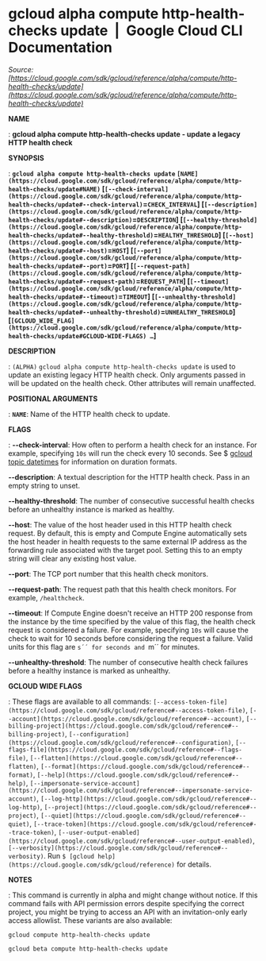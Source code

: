 # gcloud alpha compute http-health-checks update  |  Google Cloud CLI Documentation

*Source: [https://cloud.google.com/sdk/gcloud/reference/alpha/compute/http-health-checks/update](https://cloud.google.com/sdk/gcloud/reference/alpha/compute/http-health-checks/update)*

**NAME**

: **gcloud alpha compute http-health-checks update - update a legacy HTTP health check**

**SYNOPSIS**

: **`gcloud alpha compute http-health-checks update` `[NAME](https://cloud.google.com/sdk/gcloud/reference/alpha/compute/http-health-checks/update#NAME)` [`[--check-interval](https://cloud.google.com/sdk/gcloud/reference/alpha/compute/http-health-checks/update#--check-interval)`=`CHECK_INTERVAL`] [`[--description](https://cloud.google.com/sdk/gcloud/reference/alpha/compute/http-health-checks/update#--description)`=`DESCRIPTION`] [`[--healthy-threshold](https://cloud.google.com/sdk/gcloud/reference/alpha/compute/http-health-checks/update#--healthy-threshold)`=`HEALTHY_THRESHOLD`] [`[--host](https://cloud.google.com/sdk/gcloud/reference/alpha/compute/http-health-checks/update#--host)`=`HOST`] [`[--port](https://cloud.google.com/sdk/gcloud/reference/alpha/compute/http-health-checks/update#--port)`=`PORT`] [`[--request-path](https://cloud.google.com/sdk/gcloud/reference/alpha/compute/http-health-checks/update#--request-path)`=`REQUEST_PATH`] [`[--timeout](https://cloud.google.com/sdk/gcloud/reference/alpha/compute/http-health-checks/update#--timeout)`=`TIMEOUT`] [`[--unhealthy-threshold](https://cloud.google.com/sdk/gcloud/reference/alpha/compute/http-health-checks/update#--unhealthy-threshold)`=`UNHEALTHY_THRESHOLD`] [`[GCLOUD_WIDE_FLAG](https://cloud.google.com/sdk/gcloud/reference/alpha/compute/http-health-checks/update#GCLOUD-WIDE-FLAGS) …`]**

**DESCRIPTION**

: `(ALPHA)` `gcloud alpha compute http-health-checks update`
is used to update an existing legacy HTTP health check. Only arguments passed in
will be updated on the health check. Other attributes will remain unaffected.

**POSITIONAL ARGUMENTS**

: **`NAME`**:
Name of the HTTP health check to update.

**FLAGS**

: **--check-interval**:
How often to perform a health check for an instance. For example, specifying
``10s`` will run the check every 10 seconds.
See $ [gcloud topic datetimes](https://cloud.google.com/sdk/gcloud/reference/topic/datetimes)
for information on duration formats.

**--description**:
A textual description for the HTTP health check. Pass in an empty string to
unset.

**--healthy-threshold**:
The number of consecutive successful health checks before an unhealthy instance
is marked as healthy.

**--host**:
The value of the host header used in this HTTP health check request. By default,
this is empty and Compute Engine automatically sets the host header in health
requests to the same external IP address as the forwarding rule associated with
the target pool. Setting this to an empty string will clear any existing host
value.

**--port**:
The TCP port number that this health check monitors.

**--request-path**:
The request path that this health check monitors. For example,
``/healthcheck``.

**--timeout**:
If Compute Engine doesn't receive an HTTP 200 response from the instance by the
time specified by the value of this flag, the health check request is considered
a failure. For example, specifying ``10s`` will
cause the check to wait for 10 seconds before considering the request a failure.
Valid units for this flag are ``s´´ for seconds and
``m´´ for minutes.

**--unhealthy-threshold**:
The number of consecutive health check failures before a healthy instance is
marked as unhealthy.

**GCLOUD WIDE FLAGS**

: These flags are available to all commands: `[--access-token-file](https://cloud.google.com/sdk/gcloud/reference#--access-token-file)`,
`[--account](https://cloud.google.com/sdk/gcloud/reference#--account)`, `[--billing-project](https://cloud.google.com/sdk/gcloud/reference#--billing-project)`,
`[--configuration](https://cloud.google.com/sdk/gcloud/reference#--configuration)`,
`[--flags-file](https://cloud.google.com/sdk/gcloud/reference#--flags-file)`,
`[--flatten](https://cloud.google.com/sdk/gcloud/reference#--flatten)`, `[--format](https://cloud.google.com/sdk/gcloud/reference#--format)`, `[--help](https://cloud.google.com/sdk/gcloud/reference#--help)`, `[--impersonate-service-account](https://cloud.google.com/sdk/gcloud/reference#--impersonate-service-account)`,
`[--log-http](https://cloud.google.com/sdk/gcloud/reference#--log-http)`,
`[--project](https://cloud.google.com/sdk/gcloud/reference#--project)`, `[--quiet](https://cloud.google.com/sdk/gcloud/reference#--quiet)`, `[--trace-token](https://cloud.google.com/sdk/gcloud/reference#--trace-token)`, `[--user-output-enabled](https://cloud.google.com/sdk/gcloud/reference#--user-output-enabled)`,
`[--verbosity](https://cloud.google.com/sdk/gcloud/reference#--verbosity)`.
Run `$ [gcloud help](https://cloud.google.com/sdk/gcloud/reference)` for details.

**NOTES**

: This command is currently in alpha and might change without notice. If this
command fails with API permission errors despite specifying the correct project,
you might be trying to access an API with an invitation-only early access
allowlist. These variants are also available:

```
gcloud compute http-health-checks update
```

```
gcloud beta compute http-health-checks update
```